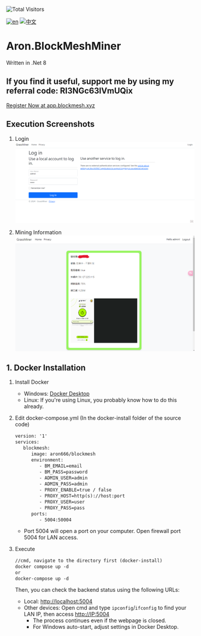 ![Total Visitors](https://komarev.com/ghpvc/?username=aron-666blockmeshminer&color=green)

[![en](https://img.shields.io/badge/lang-en-red.svg)](https://github.com/aron-666/Aron.BlockMeshMiner/blob/master/README.en.md)
[![中文](https://img.shields.io/badge/lang-中文-blue.svg)](https://github.com/aron-666/Aron.BlockMeshMiner)

# Aron.BlockMeshMiner
Written in .Net 8

## If you find it useful, support me by using my referral code: RI3NGc63lVmUQix
[Register Now at app.blockmesh.xyz](https://app.blockmesh.xyz/register?invite_code=c7a6c248-f315-4401-acb1-163fe25a1375)


## Execution Screenshots
1. Login
![image](https://github.com/aron-666/Aron.BlockMeshMiner/blob/master/%E6%88%AA%E5%9C%96/%E5%BE%8C%E8%87%BA%E7%99%BB%E5%85%A5%E7%95%AB%E9%9D%A2.png?raw=true)

2. Mining Information
![image](https://github.com/aron-666/Aron.BlockMeshMiner/blob/master/%E6%88%AA%E5%9C%96/%E6%8C%96%E7%A4%A6%E7%95%AB%E9%9D%A2.png?raw=true)

## 1. Docker Installation
1. Install Docker
   - Windows: [Docker Desktop](https://www.docker.com/products/docker-desktop/)
   - Linux: If you're using Linux, you probably know how to do this already.

2. Edit docker-compose.yml (In the docker-install folder of the source code)
   ```
   version: '1'
   services:
      blockmesh:
         image: aron666/blockmesh
         environment:
            - BM_EMAIL=email
            - BM_PASS=password
            - ADMIN_USER=admin
            - ADMIN_PASS=admin
            - PROXY_ENABLE=true / false
            - PROXY_HOST=http(s)://host:port
            - PROXY_USER=user
            - PROXY_PASS=pass
         ports:
            - 5004:50004
   ```

   - Port 5004 will open a port on your computer. Open firewall port 5004 for LAN access.

3. Execute
   ```
   //cmd, navigate to the directory first (docker-install)
   docker compose up -d
   or
   docker-compose up -d
   ```
   Then, you can check the backend status using the following URLs:

   - Local: [http://localhost:5004](http://localhost:5004)
   - Other devices: Open cmd and type `ipconfig`/`ifconfig` to find your LAN IP, then access [http://IP:5004](http://IP:5004)
     - The process continues even if the webpage is closed.
     - For Windows auto-start, adjust settings in Docker Desktop.

